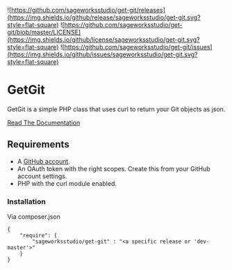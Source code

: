 ![https://github.com/sageworksstudio/get-git/releases](https://img.shields.io/github/release/sageworksstudio/get-git.svg?style=flat-square)
![https://github.com/sageworksstudio/get-git/blob/master/LICENSE](https://img.shields.io/github/license/sageworksstudio/get-git.svg?style=flat-square)
![https://github.com/sageworksstudio/get-git/issues](https://img.shields.io/github/issues/sageworksstudio/get-git.svg?style=flat-square)

# GetGit

GetGit is a simple PHP class that uses curl to return your Git objects as json.

[Read The Documentation](https://sageworksstudio.github.io/get-git/)

## Requirements

- A [GitHub account](https://github.com/pricing).
- An OAuth token with the right scopes. Create this from your GitHub account settings.
- PHP with the curl module enabled.

### Installation

Via composer.json

```
{
    "require": {
        "sageworksstudio/get-git" : "<a specific release or 'dev-master'>"
    }
}
```